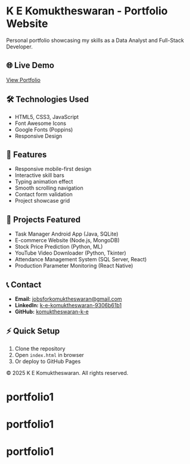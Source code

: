 # K E Komuktheswaran - Portfolio Website

Personal portfolio showcasing my skills as a Data Analyst and Full-Stack Developer.

## 🌐 Live Demo
[View Portfolio](https://komuktheswaran1066.github.io/Portfolio/)

## 🛠 Technologies Used
- HTML5, CSS3, JavaScript
- Font Awesome Icons
- Google Fonts (Poppins)
- Responsive Design

## 📱 Features
- Responsive mobile-first design
- Interactive skill bars
- Typing animation effect  
- Smooth scrolling navigation
- Contact form validation
- Project showcase grid

## 🚀 Projects Featured
- Task Manager Android App (Java, SQLite)
- E-commerce Website (Node.js, MongoDB)  
- Stock Price Prediction (Python, ML)
- YouTube Video Downloader (Python, Tkinter)
- Attendance Management System (SQL Server, React)
- Production Parameter Monitoring (React Native)

## 📞 Contact
- **Email:** jobsforkomuktheswaran@gmail.com
- **LinkedIn:** [k-e-komuktheswaran-9306b61b1](https://linkedin.com/in/k-e-komuktheswaran-9306b61b1)
- **GitHub:** [komuktheswaran-k-e](https://github.com/komuktheswaran-k-e)

## ⚡ Quick Setup
1. Clone the repository
2. Open `index.html` in browser
3. Or deploy to GitHub Pages

© 2025 K E Komuktheswaran. All rights reserved.
# portfolio1
# portfolio1
# portfolio1
